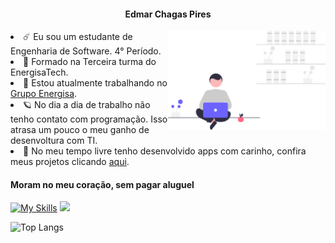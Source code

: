 <!--Nome completo:-->
<h4 align="center">Edmar Chagas Pires</h4>
<!--Imagem decorativa:-->
<img align="right" src="https://raw.githubusercontent.com/edmarpires9/edmarpires9/08ac4f106fb7a1af1860da86eb29ef47129147e5/Imagens/background.svg" width="330" style="max-width: 50%;">
<!--Biografia-->
<li>☄️ Eu sou um estudante de Engenharia de Software. 4° Período.</li>
<li>🌙 Formado na Terceira turma do EnergisaTech.</li>
<li>🌌 Estou atualmente trabalhando no <a href="https://www.energisa.com.br/">Grupo Energisa</a>.</li>
<li>🪐 No dia a dia de trabalho não tenho contato com programação. Isso atrasa um pouco o meu ganho de desenvoltura com TI.</li>
<li>🔭 No meu tempo livre tenho desenvolvido apps com carinho, confira meus projetos clicando <a href="https://github.com/edmarpires9?tab=repositories">aqui</a>.</li>
<!--Estudando essas linguagens:-->

<h4>Moram no meu coração, sem pagar aluguel</h4>

[![My Skills](https://skillicons.dev/icons?i=github,dotnet,cs,php)](https://www.linkedin.com/in/edmar-chagas-96b380246/)
<a href="https://web.whatsapp.com/send/?phone=32988351572" rel="nofollow"><img src="https://static-00.iconduck.com/assets.00/whatsapp-icon-2040x2048-8b5th74o.png" height="48px"></a>

![Top Langs](https://github-readme-stats.vercel.app/api/top-langs/?username=edmarpires9&layout=compact&theme=tokyonight&card&custom_title=✘Histórico%20de%20magia🧙‍♂️☄)
